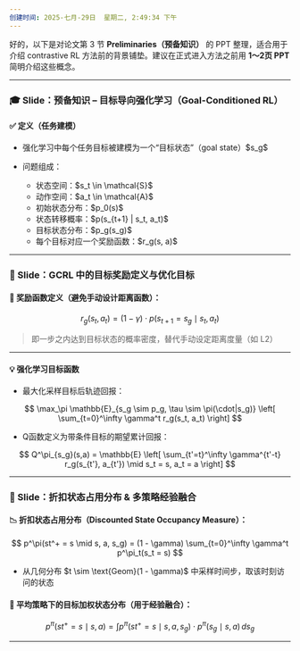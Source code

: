 ```yaml
---
创建时间: 2025-七月-29日  星期二, 2:49:34 下午
---
```

好的，以下是对论文第 3 节 **Preliminaries（预备知识）** 的 PPT 整理，适合用于介绍 contrastive RL 方法前的背景铺垫。建议在正式进入方法之前用 **1～2页 PPT** 简明介绍这些概念。

---

### 🎓 Slide：预备知识 – 目标导向强化学习（Goal-Conditioned RL）

#### ✅ 定义（任务建模）

* 强化学习中每个任务目标被建模为一个“目标状态”（goal state）\$s\_g\$
* 问题组成：

  * 状态空间：\$s\_t \in \mathcal{S}\$
  * 动作空间：\$a\_t \in \mathcal{A}\$
  * 初始状态分布：\$p\_0(s)\$
  * 状态转移概率：\$p(s\_{t+1} | s\_t, a\_t)\$
  * 目标状态分布：\$p\_g(s\_g)\$
  * 每个目标对应一个奖励函数：\$r\_g(s, a)\$

---

### 🧩 Slide：GCRL 中的目标奖励定义与优化目标

#### 🎯 奖励函数定义（避免手动设计距离函数）：

$$
r_g(s_t, a_t) = (1 - \gamma) \cdot p(s_{t+1} = s_g \mid s_t, a_t)
$$

> 即一步之内达到目标状态的概率密度，替代手动设定距离度量（如 L2）

---

#### 💡 强化学习目标函数

* 最大化采样目标后轨迹回报：

$$
\max_\pi \mathbb{E}_{s_g \sim p_g, \tau \sim \pi(\cdot|s_g)} \left[ \sum_{t=0}^\infty \gamma^t r_g(s_t, a_t) \right]
$$

* Q函数定义为带条件目标的期望累计回报：

$$
Q^\pi_{s_g}(s,a) = \mathbb{E} \left[ \sum_{t'=t}^\infty \gamma^{t'-t} r_g(s_{t'}, a_{t'}) \mid s_t = s, a_t = a \right]
$$

---

### 🔁 Slide：折扣状态占用分布 & 多策略经验融合

#### 📉 折扣状态占用分布（Discounted State Occupancy Measure）：

$$
p^\pi(st^+ = s \mid s, a, s_g) = (1 - \gamma) \sum_{t=0}^\infty \gamma^t p^\pi_t(s_t = s)
$$

* 从几何分布 \$t \sim \text{Geom}(1 - \gamma)\$ 中采样时间步，取该时刻访问的状态

#### 🔄 平均策略下的目标加权状态分布（用于经验融合）：

$$
p^\pi(st^+ = s \mid s, a) = \int p^\pi(st^+ = s \mid s, a, s_g) \cdot p^\pi(s_g \mid s, a) \, ds_g
$$

---
